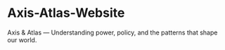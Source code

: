 # Axis-Atlas-Website
Axis &amp; Atlas — Understanding power, policy, and the patterns that shape our world.
